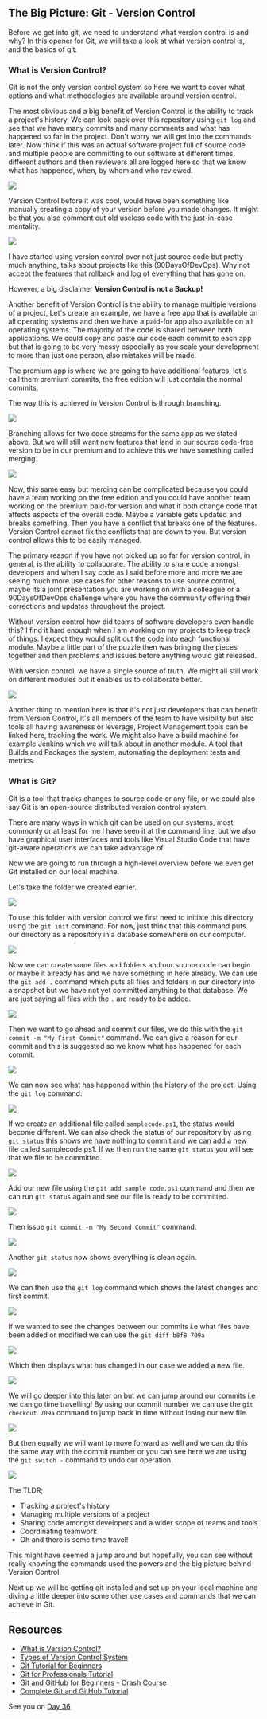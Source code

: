 ## The Big Picture: Git - Version Control

Before we get into git, we need to understand what version control is and why? In this opener for Git, we will take a look at what version control is, and the basics of git.

### What is Version Control?

Git is not the only version control system so here we want to cover what options and what methodologies are available around version control.

The most obvious and a big benefit of Version Control is the ability to track a project's history. We can look back over this repository using `git log` and see that we have many commits and many comments and what has happened so far in the project. Don't worry we will get into the commands later. Now think if this was an actual software project full of source code and multiple people are committing to our software at different times, different authors and then reviewers all are logged here so that we know what has happened, when, by whom and who reviewed.

![](Images/Day35_Git1.png)

Version Control before it was cool, would have been something like manually creating a copy of your version before you made changes. It might be that you also comment out old useless code with the just-in-case mentality.

![](Images/Day35_Git2.png)

I have started using version control over not just source code but pretty much anything, talks about projects like this (90DaysOfDevOps). Why not accept the features that rollback and log of everything that has gone on. 

However, a big disclaimer **Version Control is not a Backup!**

Another benefit of Version Control is the ability to manage multiple versions of a project, Let's create an example, we have a free app that is available on all operating systems and then we have a paid-for app also available on all operating systems. The majority of the code is shared between both applications. We could copy and paste our code each commit to each app but that is going to be very messy especially as you scale your development to more than just one person, also mistakes will be made.

The premium app is where we are going to have additional features, let's call them premium commits, the free edition will just contain the normal commits.

The way this is achieved in Version Control is through branching.

![](Images/Day35_Git3.png)

Branching allows for two code streams for the same app as we stated above. But we will still want new features that land in our source code-free version to be in our premium and to achieve this we have something called merging.

![](Images/Day35_Git4.png)

Now, this same easy but merging can be complicated because you could have a team working on the free edition and you could have another team working on the premium paid-for version and what if both change code that affects aspects of the overall code. Maybe a variable gets updated and breaks something. Then you have a conflict that breaks one of the features. Version Control cannot fix the conflicts that are down to you. But version control allows this to be easily managed.

The primary reason if you have not picked up so far for version control, in general, is the ability to collaborate. The ability to share code amongst developers and when I say code as I said before more and more we are seeing much more use cases for other reasons to use source control, maybe its a joint presentation you are working on with a colleague or a 90DaysOfDevOps challenge where you have the community offering their corrections and updates throughout the project.

Without version control how did teams of software developers even handle this? I find it hard enough when I am working on my projects to keep track of things. I expect they would split out the code into each functional module. Maybe a little part of the puzzle then was bringing the pieces together and then problems and issues before anything would get released.

With version control, we have a single source of truth. We might all still work on different modules but it enables us to collaborate better.

![](Images/Day35_Git5.png)

Another thing to mention here is that it's not just developers that can benefit from Version Control, it's all members of the team to have visibility but also tools all having awareness or leverage, Project Management tools can be linked here, tracking the work. We might also have a build machine for example Jenkins which we will talk about in another module. A tool that Builds and Packages the system, automating the deployment tests and metrics.

### What is Git?

Git is a tool that tracks changes to source code or any file, or we could also say Git is an open-source distributed version control system.

There are many ways in which git can be used on our systems, most commonly or at least for me I have seen it at the command line, but we also have graphical user interfaces and tools like Visual Studio Code that have git-aware operations we can take advantage of.

Now we are going to run through a high-level overview before we even get Git installed on our local machine.

Let's take the folder we created earlier.

![](Images/Day35_Git2.png)

To use this folder with version control we first need to initiate this directory using the `git init` command. For now, just think that this command puts our directory as a repository in a database somewhere on our computer. 

![](Images/Day35_Git6.png)

Now we can create some files and folders and our source code can begin or maybe it already has and we have something in here already. We can use the `git add .` command which puts all files and folders in our directory into a snapshot but we have not yet committed anything to that database. We are just saying all files with the `.` are ready to be added.

![](Images/Day35_Git7.png)

Then we want to go ahead and commit our files, we do this with the `git commit -m "My First Commit"` command. We can give a reason for our commit and this is suggested so we know what has happened for each commit.

![](Images/Day35_Git8.png)

We can now see what has happened within the history of the project. Using the `git log` command.

![](Images/Day35_Git9.png)

If we create an additional file called `samplecode.ps1`, the status would become different. We can also check the status of our repository by using `git status` this shows we have nothing to commit and we can add a new file called samplecode.ps1. If we then run the same `git status` you will see that we file to be committed. 

![](Images/Day35_Git10.png)

Add our new file using the `git add sample code.ps1` command and then we can run `git status` again and see our file is ready to be committed.

![](Images/Day35_Git11.png)

Then issue `git commit -m "My Second Commit"` command.

![](Images/Day35_Git12.png)

Another `git status` now shows everything is clean again.

![](Images/Day35_Git13.png)

We can then use the `git log` command which shows the latest changes and first commit.

![](Images/Day35_Git14.png)

If we wanted to see the changes between our commits i.e what files have been added or modified we can use the `git diff b8f8 709a`

![](Images/Day35_Git15.png)

Which then displays what has changed in our case we added a new file.

![](Images/Day35_Git16.png)

We will go deeper into this later on but we can jump around our commits i.e we can go time travelling! By using our commit number we can use the `git checkout 709a` command to jump back in time without losing our new file. 

![](Images/Day35_Git17.png)

But then equally we will want to move forward as well and we can do this the same way with the commit number or you can see here we are using the `git switch -` command to undo our operation.

![](Images/Day35_Git18.png)

The TLDR;

- Tracking a project's history
- Managing multiple versions of a project
- Sharing code amongst developers and a wider scope of teams and tools
- Coordinating teamwork
- Oh and there is some time travel!

This might have seemed a jump around but hopefully, you can see without really knowing the commands used the powers and the big picture behind Version Control.

Next up we will be getting git installed and set up on your local machine and diving a little deeper into some other use cases and commands that we can achieve in Git.

## Resources

- [What is Version Control?](https://www.youtube.com/watch?v=Yc8sCSeMhi4)
- [Types of Version Control System](https://www.youtube.com/watch?v=kr62e_n6QuQ)
- [Git Tutorial for Beginners](https://www.youtube.com/watch?v=8JJ101D3knE&t=52s)
- [Git for Professionals Tutorial](https://www.youtube.com/watch?v=Uszj_k0DGsg)
- [Git and GitHub for Beginners - Crash Course](https://www.youtube.com/watch?v=RGOj5yH7evk&t=8s)
- [Complete Git and GitHub Tutorial](https://www.youtube.com/watch?v=apGV9Kg7ics)

See you on [Day 36](day36.md)
